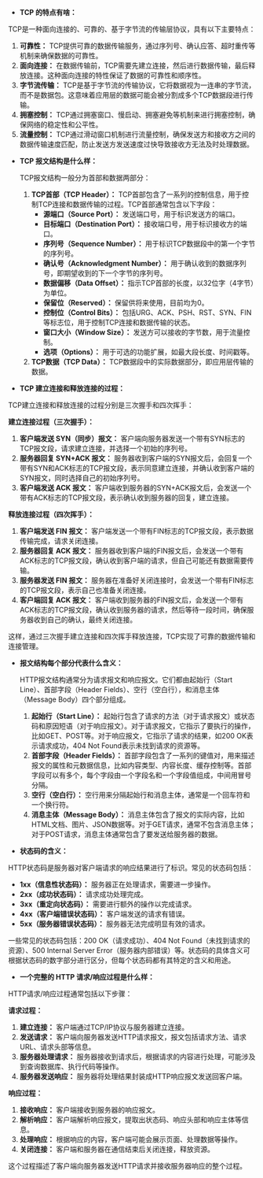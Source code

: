-  **TCP 的特点有啥：**

  TCP是一种面向连接的、可靠的、基于字节流的传输层协议，具有以下主要特点：

  1. **可靠性：** TCP提供可靠的数据传输服务，通过序列号、确认应答、超时重传等机制来确保数据的可靠性。
  2. **面向连接：** 在数据传输前，TCP需要先建立连接，然后进行数据传输，最后释放连接。这种面向连接的特性保证了数据的可靠性和顺序性。
  3. **字节流传输：** TCP是基于字节流的传输协议，它将数据视为一连串的字节流，而不是数据包。这意味着应用层的数据可能会被分割成多个TCP数据段进行传输。
  4. **拥塞控制：** TCP通过拥塞窗口、慢启动、拥塞避免等机制来进行拥塞控制，确保网络的稳定性和公平性。
  5. **流量控制：** TCP通过滑动窗口机制进行流量控制，确保发送方和接收方之间的数据传输速度匹配，防止发送方发送速度过快导致接收方无法及时处理数据。

- **TCP 报文结构是什么样：**

  TCP报文结构一般分为首部和数据两部分：

  1. **TCP首部（TCP Header）：** TCP首部包含了一系列的控制信息，用于控制TCP连接和数据传输的过程。TCP首部通常包含以下字段：
     - **源端口（Source Port）：** 发送端口号，用于标识发送方的端口。
     - **目标端口（Destination Port）：** 接收端口号，用于标识接收方的端口。
     - **序列号（Sequence Number）：** 用于标识TCP数据段中的第一个字节的序列号。
     - **确认号（Acknowledgment Number）：** 用于确认收到的数据序列号，即期望收到的下一个字节的序列号。
     - **数据偏移（Data Offset）：** 指示TCP首部的长度，以32位字（4字节）为单位。
     - **保留位（Reserved）：** 保留供将来使用，目前均为0。
     - **控制位（Control Bits）：** 包括URG、ACK、PSH、RST、SYN、FIN等标志位，用于控制TCP连接和数据传输的状态。
     - **窗口大小（Window Size）：** 发送方可以接收的字节数，用于流量控制。
     - **选项（Options）：** 用于可选的功能扩展，如最大段长度、时间戳等。
  2. **TCP数据（TCP Data）：** TCP数据段中的实际数据部分，即应用层传输的数据。
  
-  **TCP 建立连接和释放连接的过程：**

  TCP建立连接和释放连接的过程分别是三次握手和四次挥手：

  **建立连接过程（三次握手）：**

  1. **客户端发送 SYN（同步）报文：** 客户端向服务器发送一个带有SYN标志的TCP报文段，请求建立连接，并选择一个初始的序列号。
  2. **服务器回复 SYN+ACK 报文：** 服务器收到客户端的SYN报文后，会回复一个带有SYN和ACK标志的TCP报文段，表示同意建立连接，并确认收到客户端的SYN报文，同时选择自己的初始序列号。
  3. **客户端发送 ACK 报文：** 客户端收到服务器的SYN+ACK报文后，会发送一个带有ACK标志的TCP报文段，表示确认收到服务器的回复，建立连接。

  **释放连接过程（四次挥手）：**

  1. **客户端发送 FIN 报文：** 客户端发送一个带有FIN标志的TCP报文段，表示数据传输完成，请求关闭连接。
  2. **服务器回复 ACK 报文：** 服务器收到客户端的FIN报文后，会发送一个带有ACK标志的TCP报文段，确认收到客户端的请求，但自己可能还有数据需要传输。
  3. **服务器发送 FIN 报文：** 服务器在准备好关闭连接时，会发送一个带有FIN标志的TCP报文段，表示自己也准备关闭连接。
  4. **客户端回复 ACK 报文：** 客户端收到服务器的FIN报文后，会发送一个带有ACK标志的TCP报文段，确认收到服务器的请求，然后等待一段时间，确保服务器收到自己的确认，最终关闭连接。

  这样，通过三次握手建立连接和四次挥手释放连接，TCP实现了可靠的数据传输和连接管理。

- **报文结构每个部分代表什么含义：**

  HTTP报文结构通常分为请求报文和响应报文。它们都由起始行（Start Line）、首部字段（Header Fields）、空行（空白行），和消息主体（Message Body）四个部分组成。

  1. **起始行（Start Line）：** 起始行包含了请求的方法（对于请求报文）或状态码和原因短语（对于响应报文）。对于请求报文，它指示了要执行的操作，比如GET、POST等。对于响应报文，它指示了请求的结果，如200 OK表示请求成功，404 Not Found表示未找到请求的资源等。
  2. **首部字段（Header Fields）：** 首部字段包含了一系列的键值对，用来描述报文的属性和元数据信息，比如内容类型、内容长度、缓存控制等。首部字段可以有多个，每个字段由一个字段名和一个字段值组成，中间用冒号分隔。
  3. **空行（空白行）：** 空行用来分隔起始行和消息主体，通常是一个回车符和一个换行符。
  4. **消息主体（Message Body）：** 消息主体包含了报文的实际内容，比如HTML文档、图片、JSON数据等。对于GET请求，通常不包含消息主体；对于POST请求，消息主体通常包含了要发送给服务器的数据。

-  **状态码的含义：**

  HTTP状态码是服务器对客户端请求的响应结果进行了标识。常见的状态码包括：

  - **1xx（信息性状态码）：** 服务器正在处理请求，需要进一步操作。
  - **2xx（成功状态码）：** 请求成功处理完成。
  - **3xx（重定向状态码）：** 需要进行额外的操作以完成请求。
  - **4xx（客户端错误状态码）：** 客户端发送的请求有错误。
  - **5xx（服务器错误状态码）：** 服务器无法完成明显有效的请求。

  一些常见的状态码包括：200 OK（请求成功）、404 Not Found（未找到请求的资源）、500 Internal Server Error（服务器内部错误）等。状态码的具体含义可根据状态码的数字部分进行区分，但每个状态码都有其特定的含义和用途。

-  **一个完整的 HTTP 请求/响应过程是什么样：**

  HTTP请求/响应过程通常包括以下步骤：

  **请求过程：**

  1. **建立连接：** 客户端通过TCP/IP协议与服务器建立连接。
  2. **发送请求：** 客户端向服务器发送HTTP请求报文，报文包括请求方法、请求URL、请求头部等信息。
  3. **服务器处理请求：** 服务器接收到请求后，根据请求的内容进行处理，可能涉及到查询数据库、执行代码等操作。
  4. **服务器发送响应：** 服务器将处理结果封装成HTTP响应报文发送回客户端。

  **响应过程：**

  1. **接收响应：** 客户端接收到服务器的响应报文。
  2. **解析响应：** 客户端解析响应报文，提取出状态码、响应头部和响应主体等信息。
  3. **处理响应：** 根据响应的内容，客户端可能会展示页面、处理数据等操作。
  4. **关闭连接：** 客户端和服务器在通信结束后关闭连接，释放资源。

  这个过程描述了客户端向服务器发送HTTP请求并接收服务器响应的整个过程。

